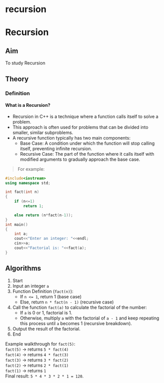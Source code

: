 # recursion
# Recursion
## Aim 
To study Recursion

## Theory
### Definition
#### What is a Recursion?
- Recursion in C++ is a technique where a function calls itself to solve a problem.
- This approach is often used for problems that can be divided into smaller, similar subproblems. 
- A recursive function typically has two main components:
  - Base Case: A condition under which the function will stop calling itself, preventing 
  infinite recursion.
  - Recursive Case: The part of the function where it calls itself with modified arguments to 
  gradually approach the base case.
> For example:
```cpp
#include<iostream>
using namespace std;

int fact(int n)
{
    if (n<=1)
        return 1;

    else return (n*fact(n-1));
}
int main()
{
    int a;
    cout<<"Enter an integer: "<<endl;
    cin>>a;
    cout<<"Factorial is: "<<fact(a);
}
```

## Algorithms
1. Start
2. Input an integer `a`
3. Function Definition (`fact(n)`):
    - If `n <= 1`, return 1 (base case)
    - Else, return `n * fact(n - 1)` (recursive case)
4. Call the function `fact(a)` to calculate the factorial of the number:
    - If `a` is 0 or 1, factorial is 1.
    - Otherwise, multiply `a` with the factorial of `a - 1` and keep repeating this process until `a` becomes 1 (recursive breakdown).
5. Output the result of the factorial.
6. End

Example walkthrough for `fact(5)`:   
`fact(5)` → returns `5 * fact(4)`   
`fact(4)` → returns `4 * fact(3)`   
`fact(3)` → returns `3 * fact(2)`   
`fact(2)` → returns `2 * fact(1)`   
`fact(1)` → returns `1`   
Final result: `5 * 4 * 3 * 2 * 1 = 120`.
